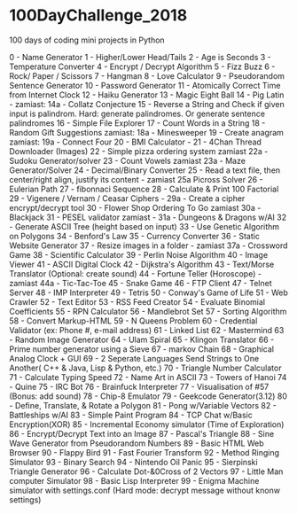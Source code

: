 # 100DayChallenge_2018
100 days of coding mini projects in Python

0 - Name Generator
1 - Higher/Lower Head/Tails 
2 - Age is Seconds 
3 - Temperature Converter
4 - Encrypt / Decrypt Algorithm 
5 - Fizz Buzz 
6 - Rock/ Paper / Scissors
7 - Hangman 
8 - Love Calculator 
9 - Pseudorandom Sentence Generator 
10 - Password Generator 
11 - Atomically Correct Time from Internet Clock 
12 - Haiku Generator 
13 - Magic Eight Ball 
14 - Pig Latin - zamiast: 
14a - Collatz Conjecture 
15 - Reverse a String and Check if given input is palindrom. Hard: generate palindromes. Or generate sentence palindromes 
16 - Simple File Explorer 
17 - Count Words in a String 
18 - Random Gift Suggestions zamiast: 
18a - Minesweeper 
19 - Create anagram zamiast: 
19a - Connect Four 
20 - BMI Calculator - 
21 - 4Chan Thread Downloader (Images) 
22 - Simple pizza ordering system zamiast 
22a - Sudoku Generator/solver 
23 - Count Vowels zamiast 23a - Maze Generator/Solver
24 - Decimal/Binary Converter
25 - Read a text file, then center/right align, justify its content - zamiast 25a Picross Solver
26 - Eulerian Path
27 - fibonnaci Sequence
28 - Calculate & Print 100 Factorial
29 - Vigenere / Vernam / Ceasar Ciphers - 29a - Create a cipher encrypt/decrypt tool
30 - Flower Shop Ordering To Go zamiast 30a - Blackjack
31 - PESEL validator zamiast - 31a - Dungeons & Dragons w/AI
32 - Generate ASCII Tree (height based on input)
33 - Use Genetic Algorithm on Polygons
34 - Benford's Law
35 - Currency Converter
36 - Static Website Generator
37 - Resize images in a folder - zamiast 37a - Crossword Game
38 - Scientific Calculator
39 - Perlin Noise Algorithm
40 - Image Viewer
41 - ASCII Digital Clock
42 - Dijkstra's Algorithm
43 - Text/Morse Translator (Optional: create sound)
44 - Fortune Teller (Horoscope) - zamiast 44a - Tic-Tac-Toe
45 - Snake Game
46 - FTP Client
47 - Telnet Server
48 - IMP Interpreter
49 - Tetris
50 - Conway's Game of Life
51 - Web Crawler
52 - Text Editor
53 - RSS Feed Creator
54 - Evaluate Binomial Coefficients
55 - RPN Calculator
56 - Mandlebrot Set
57 - Sorting Algorithm
58 - Convert Markup-HTML
59 - N Queens Problem
60 - Credential Validator (ex: Phone #, e-mail address)
61 - Linked List
62 - Mastermind
63 - Random Image Generator
64 - Ulam Spiral
65 - Klingon Translator
66 - Prime number generator using a Sieve
67 - markov Chain
68 - Graphical Analog Clock + GUI
69 - 2 Seperate Languages Send Strings to One Another( C++ & Java, Lisp & Python, etc.)
70 - Triangle Number Calculator
71 - Calculate Typing Speed
72 - Name Art in ASCII
73 - Towers of Hanoi
74 - Quine
75 - IRC Bot
76 - Brainfuck Interpreter
77 - Visualisation of #57 (Bonus: add sound)
78 - Chip-8 Emulator
79 - Geekcode Generator(3.12)
80 - Define, Translate, & Rotate a Polygon
81 - Pong w/Variable Vectors
82 - Battleships w/AI
83 - Simple Paint Program
84 - TCP Chat w/Basic Encryption(XOR)
85 - Incremental Economy simulator (Time of Exploration)
86 - Encrypt/Decrypt Text into an Image
87 - Pascal's Triangle
88 - Sine Wave Generator from Pseudorandom Numbers
89 - Basic HTML Web Browser
90 - Flappy Bird
91 - Fast Fourier Transform
92 - Method Ringing Simulator
93 - Binary Search
94 - Nintendo Oil Panic
95 - Sierpinski Triangle Generator
96 - Calculate Dot-&0Cross of 2 Vectors
97 - Little Man computer Simulator
98 - Basic Lisp Interpreter
99 - Enigma Machine simulator with settings.conf
(Hard mode: decrypt message without knonw settings)
